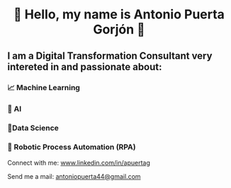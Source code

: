 # <p align=center> :wave: Hello, my name is **Antonio Puerta Gorjón** :wave:

## I am a Digital Transformation Consultant very intereted in and passionate about:
### :chart_with_upwards_trend: Machine Learning
### :brain: AI
### :dart:Data Science
### :robot: Robotic Process Automation (RPA)



Connect with me: www.linkedin.com/in/apuertag

Send me a mail: antoniopuerta44@gmail.com


<!---
apg44/apg44 is a ✨ special ✨ repository because its `README.md` (this file) appears on your GitHub profile.
You can click the Preview link to take a look at your changes.
--->
